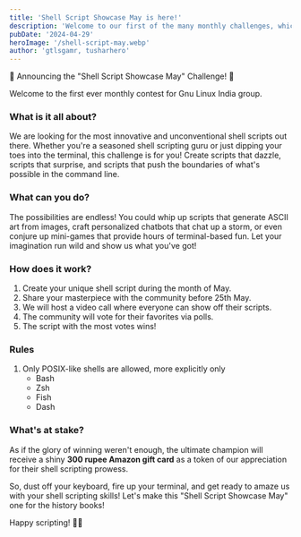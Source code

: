 ```yaml
---
title: 'Shell Script Showcase May is here!'
description: 'Welcome to our first of the many monthly challenges, which we will be hosting in the future. This month we are looking for the most innovative and unconventional shell scripts out there.'
pubDate: '2024-04-29'
heroImage: '/shell-script-may.webp'
author: 'gtlsgamr, tusharhero'
---
```

🎉 Announcing the "Shell Script Showcase May" Challenge! 🎉

Welcome to the first ever monthly contest for Gnu Linux India group.

### What is it all about?
We are looking for the most innovative and unconventional shell scripts out there. Whether you're a seasoned shell scripting guru or just dipping your toes into the terminal, this challenge is for you! Create scripts that dazzle, scripts that surprise, and scripts that push the boundaries of what's possible in the command line.

### What can you do?
The possibilities are endless! You could whip up scripts that generate ASCII art from images, craft personalized chatbots that chat up a storm, or even conjure up mini-games that provide hours of terminal-based fun. Let your imagination run wild and show us what you've got!

### How does it work?
1. Create your unique shell script during the month of May.
2. Share your masterpiece with the community before 25th May.
3. We will host a video call where everyone can show off their scripts.
3. The community will vote for their favorites via polls.
4. The script with the most votes wins!

### Rules
1. Only POSIX-like shells are allowed, more explicitly only
   - Bash
   - Zsh
   - Fish
   - Dash

### What's at stake?
As if the glory of winning weren't enough, the ultimate champion will receive a shiny **300 rupee Amazon gift card** as a token of our appreciation for their shell scripting prowess.

So, dust off your keyboard, fire up your terminal, and get ready to amaze us with your shell scripting skills! Let's make this "Shell Script Showcase May" one for the history books!

Happy scripting! 🚀🐚